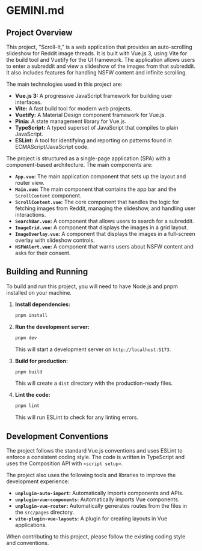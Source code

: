 # GEMINI.md

## Project Overview

This project, "Scroll-It," is a web application that provides an auto-scrolling slideshow for Reddit image threads. It is built with Vue.js 3, using Vite for the build tool and Vuetify for the UI framework. The application allows users to enter a subreddit and view a slideshow of the images from that subreddit. It also includes features for handling NSFW content and infinite scrolling.

The main technologies used in this project are:

*   **Vue.js 3:** A progressive JavaScript framework for building user interfaces.
*   **Vite:** A fast build tool for modern web projects.
*   **Vuetify:** A Material Design component framework for Vue.js.
*   **Pinia:** A state management library for Vue.js.
*   **TypeScript:** A typed superset of JavaScript that compiles to plain JavaScript.
*   **ESLint:** A tool for identifying and reporting on patterns found in ECMAScript/JavaScript code.

The project is structured as a single-page application (SPA) with a component-based architecture. The main components are:

*   **`App.vue`:** The main application component that sets up the layout and router view.
*   **`Main.vue`:** The main component that contains the app bar and the `ScrollContent` component.
*   **`ScrollContent.vue`:** The core component that handles the logic for fetching images from Reddit, managing the slideshow, and handling user interactions.
*   **`SearchBar.vue`:** A component that allows users to search for a subreddit.
*   **`ImageGrid.vue`:** A component that displays the images in a grid layout.
*   **`ImageOverlay.vue`:** A component that displays the images in a full-screen overlay with slideshow controls.
*   **`NSFWAlert.vue`:** A component that warns users about NSFW content and asks for their consent.

## Building and Running

To build and run this project, you will need to have Node.js and pnpm installed on your machine.

1.  **Install dependencies:**

    ```bash
    pnpm install
    ```

2.  **Run the development server:**

    ```bash
    pnpm dev
    ```

    This will start a development server on `http://localhost:5173`.

3.  **Build for production:**

    ```bash
    pnpm build
    ```

    This will create a `dist` directory with the production-ready files.

4.  **Lint the code:**

    ```bash
    pnpm lint
    ```

    This will run ESLint to check for any linting errors.

## Development Conventions

The project follows the standard Vue.js conventions and uses ESLint to enforce a consistent coding style. The code is written in TypeScript and uses the Composition API with `<script setup>`.

The project also uses the following tools and libraries to improve the development experience:

*   **`unplugin-auto-import`:** Automatically imports components and APIs.
*   **`unplugin-vue-components`:** Automatically imports Vue components.
*   **`unplugin-vue-router`:** Automatically generates routes from the files in the `src/pages` directory.
*   **`vite-plugin-vue-layouts`:** A plugin for creating layouts in Vue applications.

When contributing to this project, please follow the existing coding style and conventions.
